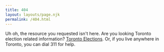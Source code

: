 ```yaml
---
title: 404
layout: layouts/page.njk
permalink: /404.html
---
```


Uh oh, the resource you requested isn't here. Are you looking Toronto election related information? [Toronto Elections](https://www.toronto.ca/city-government/elections/). Or, if you live anywhere in Toronto, you can dial 311 for help.
